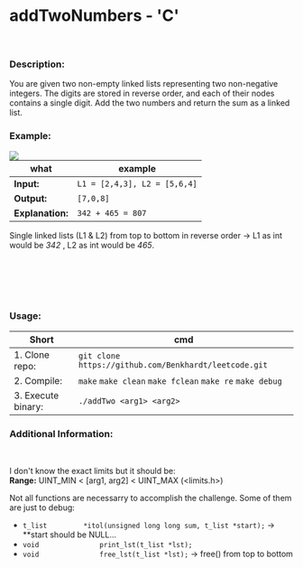 # addTwoNumbers - 'C'
<br/>

### Description:

You are given two non-empty linked lists representing two non-negative integers. The digits are stored in reverse order, and each of their nodes contains a single digit. Add the two numbers and return the sum as a linked list.

### Example:

<img align="left" src="https://user-images.githubusercontent.com/67570025/186285316-49e4dab7-3830-4639-aeab-960424fec9a9.png">

|what|example|
| ----- | ----- |
|**Input:**|`L1 = [2,4,3], L2 = [5,6,4]`|
|**Output:**|`[7,0,8]`|
|**Explanation:**|`342 + 465 = 807`|

Single linked lists (L1 & L2) from top to bottom in reverse order -> L1 as int would be *342* , L2 as int would be *465*.
<br/><br/><br/><br/><br/><br/>
### Usage:

|Short|cmd|
| ----- | ----- |
|1. Clone repo: |`git clone https://github.com/Benkhardt/leetcode.git`|
|2. Compile: |`make` `make clean` `make fclean` `make re` `make debug`|
|3. Execute binary: |`./addTwo <arg1> <arg2>`|

### Additional Information:
<br/>

I don't know the exact limits but it should be: <br/>
**Range:** UINT_MIN < \[arg1, arg2\] < UINT_MAX (<limits.h>)

Not all functions are necessarry to accomplish the challenge. Some of them are just to debug:
- `t_list         *itol(unsigned long long sum, t_list *start);` -> *\*start should be NULL...  
- `void			      print_lst(t_list *lst);`
- `void			      free_lst(t_list *lst);` -> free() from top to bottom 

